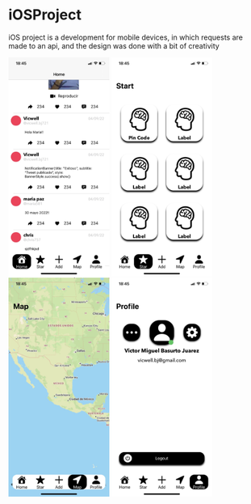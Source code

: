 # iOSProject
iOS project is a development for mobile devices, in which requests are made to an api, and the design was done with a bit of creativity

<img src="https://github.com/Vicwell28/iOSProject/blob/main/ProyectoTwitter/App/ImagesProyect/IMG_0500.jpg" width="200" style="display: inline;" />
<img src="https://github.com/Vicwell28/iOSProject/blob/main/ProyectoTwitter/App/ImagesProyect/IMG_0501.jpg" width="200" style="display: inline;"/>
<img src="https://github.com/Vicwell28/iOSProject/blob/main/ProyectoTwitter/App/ImagesProyect/IMG_0503.jpg" width="200" style="display: inline;"/>
<img src="https://github.com/Vicwell28/iOSProject/blob/main/ProyectoTwitter/App/ImagesProyect/IMG_0504.jpg" width="200" style="display: inline;"/>
